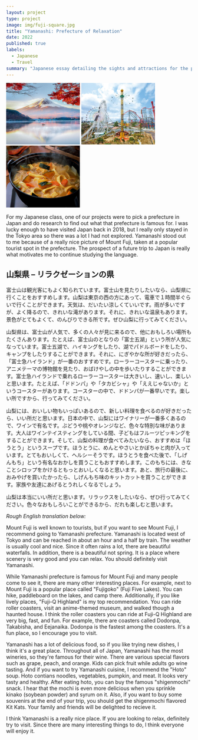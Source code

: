 ```yaml
---
layout: project
type: project
image: img/fuji-square.jpg
title: "Yamanashi: Prefecture of Relaxation"
date: 2022
published: true
labels:
  - Japanese
  - Travel
summary: "Japanese essay detailing the sights and attractions for the prefecture of Yamanashi."
---
```


<div class="text-center p-4">
  <img width="200px" src="../img/fuji.jpg" class="rounded float-start pe-4" >
  <img width="200px" src="../img/highland.jpg" class="rounded float-start pe-4" >
  <img width="200px" src="../img/hoto.jpg" class="rounded float-start pe-4" >
</div>

For my Japanese class, one of our projects were to pick a prefecture in Japan and do research to find out what that prefecture is famous for. I was lucky enough to have visited Japan back in 2018, but I really only stayed in the Tokyo area so there was a lot I had not explored. Yamanashi stood out to me because of a really nice picture of Mount Fuji, taken at a popular tourist spot in the prefecture. The prospect of a future trip to Japan is really what motivates me to continue studying the language. 


## 山梨県  – リラクゼーションの県


富士山は観光客にもよく知られています。富士山を見たりしたいなら、山梨県に行くことをおすすめします。山梨は東京の西の方にあって、電車で１時間半ぐらいで行くことができます。天気は、だいたい涼しくていいです。雨が多いですが、よく降るので、きれいな滝があります。それに、きれいな温泉もあります。景色がとてもよくて、のんびりできる所です。ぜひ山梨に行ってみてください。

山梨県は、富士山が人気で、多くの人々が見に来るので、他におもしろい場所もたくさんあります。たとえば、富士山のとなりの「富士五湖」という所が人気になっています。富士五湖で、ハイキングをしたり、湖でパドルボードをしたり、キャンプをしたりすることができます。それに、にぎやかな所が好きだったら、「富士急ハイランド」が一番のおすすめです。ローラーコースターに乗ったり、アニメテーマの博物館を見たり、おばけやしの中を歩いたりすることができます。富士急ハイランドで乗れるローラーコースターは大きいし、速いし、楽しいと思います。たとえば、「ドドンパ」や「タカビシャ」や「ええじゃないか」というコースターがあります。コースターの中で、ドドンパが一番早いです。楽しい所ですから、行ってみてください。

山梨には、おいしい物もいっぱいあるので、新しい料理を食べるのが好きだったら、いい所だと思います。日本の中で、山梨にはワイナリーが一番多くあるので、ワインで有名です。ぶどうや桃やオレンジなど、色々な特別な味があります。大人はワインテイスティングをしている間、子どもはフルーツピッキングをすることができます。そして、山梨の料理が食べてみたいなら、おすすめは「ほうとう」というスープです。ほうとうに、めんとやさいとかぼちゃと肉が入っています。とてもおいしくて、ヘルシーそうです。ほうとうを食べた後で、「しげんもち」という有名なおかしを買うこともおすすめします。このもちには、きなことシロップをかけるともっとおいしくなると思います。あと、旅行の最後に、おみやげを買いたかったら、しげんもち味のキットカットを買うことができます。家族や友達にあげるとうれしくなるでしょう。

山梨は本当にいい所だと思います。リラックスをしたいなら、ぜひ行ってみてください。色々なおもしろいことができるから、だれも楽しむと思います。


*Rough English translation below:*


Mount Fuji is well known to tourists, but if you want to see Mount Fuji, I recommend going to Yamanashi prefecture. Yamanashi is located west of Tokyo and can be reached in about an hour and a half by train. The weather is usually cool and nice. Since it often rains a lot, there are beautiful waterfalls. In addition, there is a beautiful not spring. It is a place where scenery is very good and you can relax. You should definitely visit Yamanashi. 

While Yamanashi prefecture is famous for Mount Fuji and many people come to see it, there are many other interesting places. For example, next to Mount Fuji is a popular place called "Fujigoko" (Fuji Five Lakes). You can hike, paddleboard on the lakes, and camp there. Additionally, if you like lively places, "Fuji-Q Highland" is my top recommendation. You can ride roller coasters, visit an anime-themed museum, and walked though a haunted house. I think the roller coasters you can ride at Fuji-Q Highland are very big, fast, and fun. For example, there are coasters called Dodonpa, Takabisha, and Eejanaika. Dodonpa is the fastest among the coasters. It's a fun place, so I encourage you to visit.

Yamanashi has a lot of delicious food, so if you like trying new dishes, I think it's a great place. Throughout all of Japan, Yamanashi has the most wineries, so they're famous for their wine. There are various special flavors such as grape, peach, and orange. Kids can pick fruit while adults go wine tasting. And if you want to try Yamanashi cuisine, I recommend the "Hoto" soup. Hoto contians noodles, vegetables, pumpkin, and meat. It looks very tasty and healthy. After eating hoto, you can buy the famous "shigenmochi" snack. I hear that the mochi is even more delicious when you sprinkle kinako (soybean powder) and syrum on it. Also, if you want to buy some souvenirs at the end of your trip, you should get the shigenmochi flavored Kit Kats. Your family and friends will be delighted to recieve it. 

I think Yamanashi is a really nice place. If you are looking to relax, definitely try to visit. Since there are many interesting things to do, I think everyone will enjoy it. 




